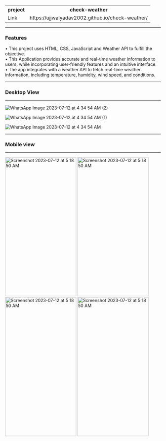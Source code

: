 <table>
 <tr>
    <th>project</th>
    <th>check-weather</th>
    
  </tr>
  <tr>
    <td>Link</td>
    <td>https://ujjwalyadav2002.github.io/check-weather/</td>
   
  </tr>
</table>
<hr>
<h3><b>Features</b></h3>

<p>• This project uses HTML, CSS, JavaScript and Weather API to fulfill the objective. <br>• This Application provides accurate
and real-time weather information to users. while incorporating user-friendly features and an intuitive interface.
<br>• The app integrates with a weather API  to fetch real-time weather information, including temperature, humidity, wind speed, and conditions.<br>
</p>

<hr>
<h3>Desktop View</h3>
<hr>

![WhatsApp Image 2023-07-12 at 4 34 54 AM (2)](https://github.com/ujjwalyadav2002/check-weather/assets/130239604/1c4f9f9a-10d9-4d8f-907b-af3e7eeb934b)

![WhatsApp Image 2023-07-12 at 4 34 54 AM (1)](https://github.com/ujjwalyadav2002/check-weather/assets/130239604/7f3ecc83-fb7d-45f5-8046-cf3f40b9f0c7)


![WhatsApp Image 2023-07-12 at 4 34 54 AM](https://github.com/ujjwalyadav2002/check-weather/assets/130239604/7e4f27ac-12be-4117-bcef-c78355b51429)

<hr>
<h3>Mobile view</h3>
<hr>




<img width="230" height="450" alt="Screenshot 2023-07-12 at 5 18 50 AM" src="https://github.com/ujjwalyadav2002/check-weather/assets/130239604/587312dd-1210-4405-9e67-d886fcc6b751">

<img width="230" height="450" alt="Screenshot 2023-07-12 at 5 18 50 AM" src="https://github.com/ujjwalyadav2002/check-weather/assets/130239604/5a89e10e-a3df-4014-b24b-552e7aa3763a">

<img width="230" height="450" alt="Screenshot 2023-07-12 at 5 18 50 AM" src="https://github.com/ujjwalyadav2002/check-weather/assets/130239604/6fd0fe48-9733-4bb4-92e5-b02f46130624">

<img width="230" height="450" alt="Screenshot 2023-07-12 at 5 18 50 AM" src="https://github.com/ujjwalyadav2002/check-weather/assets/130239604/0a1d30c5-50ad-4674-beb6-b627237d8c81">
